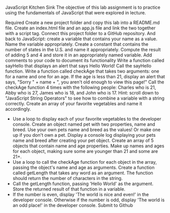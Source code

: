 JavaScript Kitchen Sink
The objective of this lab assignment is to practice using the fundamentals of JavaScript that were explored in lecture.

Required
Create a new project folder and copy this lab into a README.md file.
Create an index.html file and an app.js file and link the two together with a script tag.
Connect this project folder to a GitHub repository.
And back to JavaScript: create a variable that contains your name as a value.
Name the variable appropriately.
Create a constant that contains the number of states in the U.S. and name it appropriately.
Compute the result of adding 5 and 4 and store it in an appropriately named variable.
Add comments to your code to document its functionality
Write a function called sayHello that displays an alert that says Hello World!
Call the sayHello function.
Write a function called checkAge that takes two arguments: one for a name and one for an age. If the age is less than 21, display an alert that says, "Sorry " + name + ", you aren't old enough to view this page!"
Call the checkAge function 4 times with the following people: Charles who is 21, Abby who is 27, James who is 18, and John who is 17.
Hint: scroll down to "JavaScript String Operators" to see how to combine a variable with a string correctly.
Create an array of your favorite vegetables and name it accordingly.
* Use a loop to display each of your favorite vegetables to the developer console.
Create an object named pet with two properties, name and breed. Use your own pets name and breed as the values! Or make one up if you don't own a pet.
Display a console log displaying your pets name and breed after creating your pet object.
Create an array of 5 objects that contain name and age properties. Make up names and ages for each object, making sure some are younger than 21 and some are 21+.
* Use a loop to call the checkAge function for each object in the array, passing the object's name and age as arguments.
Create a function called getLength that takes any word as an argument. The function should return the number of characters in the string.
* Call the getLength function, passing 'Hello World' as the argument. Store the returned result of that function in a variable.
* If the number is even, display 'The world is nice and even!' in the developer console. Otherwise if the number is odd, display 'The world is an odd place!' in the developer console.
Submit to Github